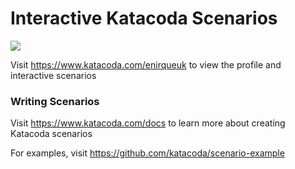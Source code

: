 # Interactive Katacoda Scenarios

[![](http://shields.katacoda.com/katacoda/enirqueuk/count.svg)](https://www.katacoda.com/enirqueuk "Get your profile on Katacoda.com")

Visit https://www.katacoda.com/enirqueuk to view the profile and interactive scenarios

### Writing Scenarios
Visit https://www.katacoda.com/docs to learn more about creating Katacoda scenarios

For examples, visit https://github.com/katacoda/scenario-example
